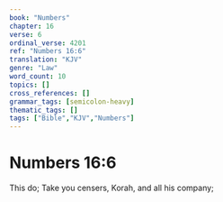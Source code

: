 ```yaml
---
book: "Numbers"
chapter: 16
verse: 6
ordinal_verse: 4201
ref: "Numbers 16:6"
translation: "KJV"
genre: "Law"
word_count: 10
topics: []
cross_references: []
grammar_tags: [semicolon-heavy]
thematic_tags: []
tags: ["Bible","KJV","Numbers"]
---
```


# Numbers 16:6

This do; Take you censers, Korah, and all his company;
